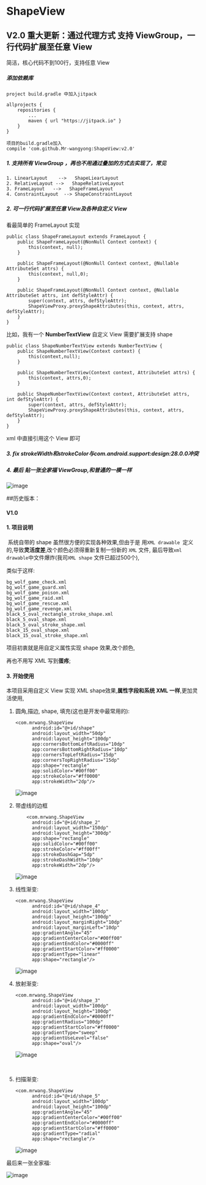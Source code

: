 # ShapeView
## V2.0 重大更新：通过代理方式 支持 ViewGroup，一行代码扩展至任意 View

简洁，核心代码不到100行，支持任意 View



##### 添加依赖库

```
project build.gradle 中加入jitpack

allprojects {
	repositories {
		...
		maven { url "https://jitpack.io" }
	}
}

项目的build.gradle加入
compile 'com.github.Mr-wangyong:ShapeView:v2.0'
```



##### 1. 支持所有 ViewGroup ，再也不用通过叠加的方式去实现了，常见



   ```
   1. LinearLayout    -->   ShapeLiearLayout
   2. RelativeLayout -->   ShapeRelativeLayout
   3. FrameLayout   -->   ShapeFrameLayout
   4. ConstraintLayout  --> ShapeConstraintLayout
   ```
   
   


##### 2. 可一行代码扩展至任意 View及各种自定义 View

看最简单的 FrameLayout 实现

```
public class ShapeFrameLayout extends FrameLayout {
    public ShapeFrameLayout(@NonNull Context context) {
        this(context, null);
    }

    public ShapeFrameLayout(@NonNull Context context, @Nullable AttributeSet attrs) {
        this(context, null,0);
    }

    public ShapeFrameLayout(@NonNull Context context, @Nullable AttributeSet attrs, int defStyleAttr) {
        super(context, attrs, defStyleAttr);
        ShapeViewProxy.proxyShapeAttributes(this, context, attrs, defStyleAttr);
    }
}
```

比如，我有一个   **NumberTextView** 自定义 View 需要扩展支持 shape

```
public class ShapeNumberTextView extends NumberTextView {
    public ShapeNumberTextView(Context context) {
        this(context,null);
    }

    public ShapeNumberTextView(Context context, AttributeSet attrs) {
        this(context, attrs,0);
    }

    public ShapeNumberTextView(Context context, AttributeSet attrs, int defStyleAttr) {
        super(context, attrs, defStyleAttr);
        ShapeViewProxy.proxyShapeAttributes(this, context, attrs, defStyleAttr);
    }
}
```

xml 中直接引用这个 View 即可



##### 3.  fix  **strokeWidth和strokeColor与com.android.support:design:28.0.0冲突**



##### 4. 最后 贴一张全家福 ViewGroup,和普通的一模一样

![image](f.png )











##历史版本：



#### V1.0

#### 1. 项目说明

​        系统自带的 shape 虽然很方便的实现各种效果,但由于是 用`XML drawable `定义的,导致**灵活度差**,改个颜色必须得重新复制一份新的 `XML` 文件, 最后导致`xml drawable`中文件爆炸(我司`XML shape` 文件已超过500个),

类似于这样:

```
bg_wolf_game_check.xml
bg_wolf_game_guard.xml
bg_wolf_game_poison.xml
bg_wolf_game_raid.xml
bg_wolf_game_rescue.xml
bg_wolf_game_revenge.xml
black_5_oval_rectangle_stroke_shape.xml
black_5_oval_shape.xml
black_5_oval_stroke_shape.xml
black_15_oval_shape.xml
black_15_oval_stroke_shape.xml
```

项目初衷就是用自定义属性实现 shape 效果,改个颜色,

再也不用写 XML 写到**蛋疼**;




#### 3. 开始使用

本项目采用自定义 View 实现 XML shape效果,**属性字段和系统 XML 一样**,更加灵活使用,

1. 圆角,描边, shape, 填充(这也是开发中最常用的):

   ````
   <com.mrwang.ShapeView
         android:id="@+id/shape"
         android:layout_width="50dp"
         android:layout_height="100dp"
         app:cornersBottomLeftRadius="10dp"
         app:cornersBottomRightRadius="10dp"
         app:cornersTopLeftRadius="15dp"
         app:cornersTopRightRadius="15dp"
         app:shape="rectangle"
         app:solidColor="#00ff00"
         app:strokeColor="#ff0000"
         app:strokeWidth="2dp"/>
   ````

   ![image](a.png)

2. 带虚线的边框

   ```
       <com.mrwang.ShapeView
         android:id="@+id/shape_2"
         android:layout_width="150dp"
         android:layout_height="300dp"
         app:shape="rectangle"
         app:solidColor="#00ff00"
         app:strokeColor="#ff00ff"
         app:strokeDashGap="5dp"
         app:strokeDashWidth="10dp"
         app:strokeWidth="2dp"/>
   ```

   ![image](b.png)

3. 线性渐变:

   ```
   <com.mrwang.ShapeView
         android:id="@+id/shape_4"
         android:layout_width="100dp"
         android:layout_height="100dp"
         android:layout_marginRight="10dp"
         android:layout_marginLeft="10dp"
         app:gradientAngle="45"
         app:gradientCenterColor="#00ff00"
         app:gradientEndColor="#0000ff"
         app:gradientStartColor="#ff0000"
         app:gradientType="linear"
         app:shape="rectangle"/>
   ```

   ![image](c.png )

4. 放射渐变:

   ```
   <com.mrwang.ShapeView
         android:id="@+id/shape_3"
         android:layout_width="100dp"
         android:layout_height="100dp"
         app:gradientEndColor="#0000ff"
         app:gradientRadius="100dp"
         app:gradientStartColor="#ff0000"
         app:gradientType="sweep"
         app:gradientUseLevel="false"
         app:shape="oval"/>
   ```

   ![image](d.png )

   ​

5. 扫描渐变:

   ```
   <com.mrwang.ShapeView
         android:id="@+id/shape_5"
         android:layout_width="100dp"
         android:layout_height="100dp"
         app:gradientAngle="45"
         app:gradientCenterColor="#00ff00"
         app:gradientEndColor="#0000ff"
         app:gradientStartColor="#ff0000"
         app:gradientType="radial"
         app:shape="rectangle"/>
   ```

   ![image](e.png )

最后来一张全家福:

![image](f.png )
